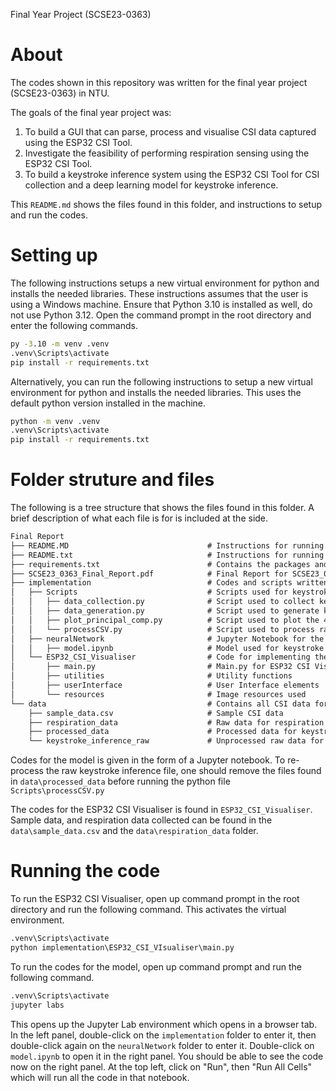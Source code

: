 Final Year Project (SCSE23-0363)

# About
The codes shown in this repository was written for the final year project (SCSE23-0363) in NTU.

The goals of the final year project was:
1. To build a GUI that can parse, process and visualise CSI data captured using the ESP32 CSI Tool.
2. Investigate the feasibility of performing respiration sensing using the ESP32 CSI Tool.
3. To build a keystroke inference system using the ESP32 CSI Tool for CSI collection and a deep learning model for keystroke inference.

This `README.md` shows the files found in this folder, and instructions to setup and run the codes.

# Setting up

The following instructions setups a new virtual environment for python and installs the needed libraries.
These instructions assumes that the user is using a Windows machine. Ensure that Python 3.10 is installed as well, do not use Python 3.12. Open the command prompt in the root directory and enter the following commands.

```cmd
py -3.10 -m venv .venv
.venv\Scripts\activate
pip install -r requirements.txt
```

Alternatively, you can run the following instructions to setup a new virtual environment for python and installs the needed libraries. This uses the default python version installed in the machine.
```cmd
python -m venv .venv
.venv\Scripts\activate
pip install -r requirements.txt
```

# Folder struture and files

The following is a tree structure that shows the files found in this folder. A brief description of what each file is for is included at the side.

```markdown
Final Report
├── README.MD                               # Instructions for running the codes
├── README.txt                              # Instructions for running the codes
├── requirements.txt                        # Contains the packages and libraries needed to run all the code
├── SCSE23_0363_Final_Report.pdf            # Final Report for SCSE23_0363
├── implementation                          # Codes and scripts written for the FYP
│   ├── Scripts                             # Scripts used for keystroke inference and respiration sensing
│   │   ├── data_collection.py              # Script used to collect keystroke inference data
│   │   ├── data_generation.py              # Script used to generate keystroke inference data
│   │   ├── plot_principal_comp.py          # Script used to plot the 4th principal component
│   │   └── processCSV.py                   # Script used to process raw keystroke inference data
│   ├── neuralNetwork                       # Jupyter Notebook for the model
│   │   ├── model.ipynb                     # Model used for keystroke inference
│   └── ESP32_CSI_Visualiser                # Code for implementing the ESP32 CSI Visualiser
│       ├── main.py                         # Main.py for ESP32 CSI Visualiser
│       ├── utilities                       # Utility functions
│       ├── userInterface                   # User Interface elements
│       └── resources                       # Image resources used
└── data                                    # Contains all CSI data for respiration sensing and keystroke inference
    ├── sample_data.csv                     # Sample CSI data 
    ├── respiration_data                    # Raw data for respiration sensing
    ├── processed_data                      # Processed data for keystroke inference
    └── keystroke_inference_raw             # Unprocessed raw data for keystroke inference
```

Codes for the model is given in the form of a Jupyter notebook. To re-process the raw keystroke inference file, one should remove the files found in `data\processed_data` before running the python file `Scripts\processCSV.py`

The codes for the ESP32 CSI Visualiser is found in `ESP32_CSI_Visualiser`. Sample data, and respiration data collected can be found in the `data\sample_data.csv` and the `data\respiration_data` folder.

# Running the code
To run the ESP32 CSI Visualiser, open up command prompt in the root directory and run the following command. This activates the virtual environment.

```cmd
.venv\Scripts\activate
python implementation\ESP32_CSI_VIsualiser\main.py
```

To run the codes for the model, open up command prompt and run the following command.
```cmd
.venv\Scripts\activate
jupyter labs
```

This opens up the Jupyter Lab environment which opens in a browser tab. In the left panel, double-click on the `implementation` folder to enter it, then double-click again on the `neuralNetwork` folder to enter it. Double-click on `model.ipynb` to open it in the right panel. You should be able to see the code now on the right panel.
At the top left, click on "Run", then "Run All Cells" which will run all the code in that notebook. 
